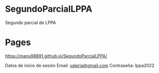 # SegundoParcialLPPA
Segundo parcial de LPPA

# Pages
https://manu98891.github.io/SegundoParcialLPPA/

Datos de inicio de sesión
Email: valeria@gmail.com 
Contraseña: lppa2022
